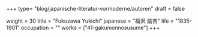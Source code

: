 +++
type= "blog/japanische-literatur-vormoderne/autoren"
draft = false

weight = 30
title = "Fukuzawa Yukichi"
japanese = "福沢 諭吉"
life = "1835-1901"
occupation = ""
works = ["41-gakumonnosusume"]
+++
